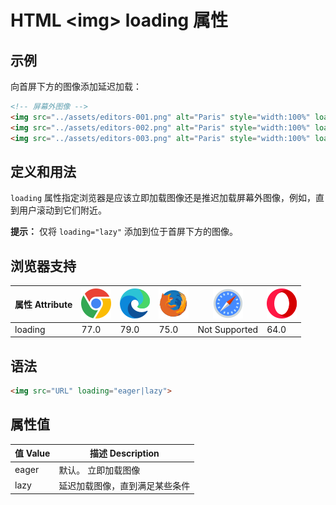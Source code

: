 HTML \<img> loading 属性
===

## 示例

向首屏下方的图像添加延迟加载：

```html idoc:preview
<!-- 屏幕外图像 -->
<img src="../assets/editors-001.png" alt="Paris" style="width:100%" loading="lazy">
<img src="../assets/editors-002.png" alt="Paris" style="width:100%" loading="lazy">
<img src="../assets/editors-003.png" alt="Paris" style="width:100%" loading="lazy">
```
<!--rehype:style=min-height: 300px;-->


## 定义和用法

`loading` 属性指定浏览器是应该立即加载图像还是推迟加载屏幕外图像，例如，直到用户滚动到它们附近。

**提示：** 仅将 `loading="lazy"` 添加到位于首屏下方的图像。

## 浏览器支持

| 属性 Attribute | ![chrome][1] | ![edge][2] | ![firefox][3] | ![safari][4] | ![opera][5] |
| ------- | --- | --- | --- | --- | --- |
| loading   | 77.0 | 79.0 | 75.0 | Not Supported | 64.0 |
<!--rehype:style=width: 100%; display: inline-table;-->

## 语法

```html
<img src="URL" loading="eager|lazy">
```

## 属性值

| 值 Value | 描述 Description |
| ----- | ----- |
| eager | 默认。 立即加载图像 |
| lazy  | 延迟加载图像，直到满足某些条件 |
<!--rehype:style=width: 100%; display: inline-table;-->


[1]: ../assets/chrome.svg
[2]: ../assets/edge.svg
[3]: ../assets/firefox.svg
[4]: ../assets/safari.svg
[5]: ../assets/opera.svg